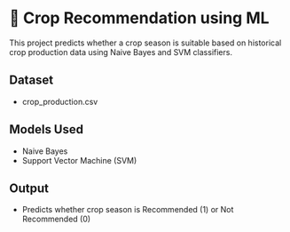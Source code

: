 # 🌾 Crop Recommendation using ML

This project predicts whether a crop season is suitable based on historical crop production data using Naive Bayes and SVM classifiers.

## Dataset
- crop_production.csv

## Models Used
- Naive Bayes
- Support Vector Machine (SVM)

## Output
- Predicts whether crop season is Recommended (1) or Not Recommended (0)
